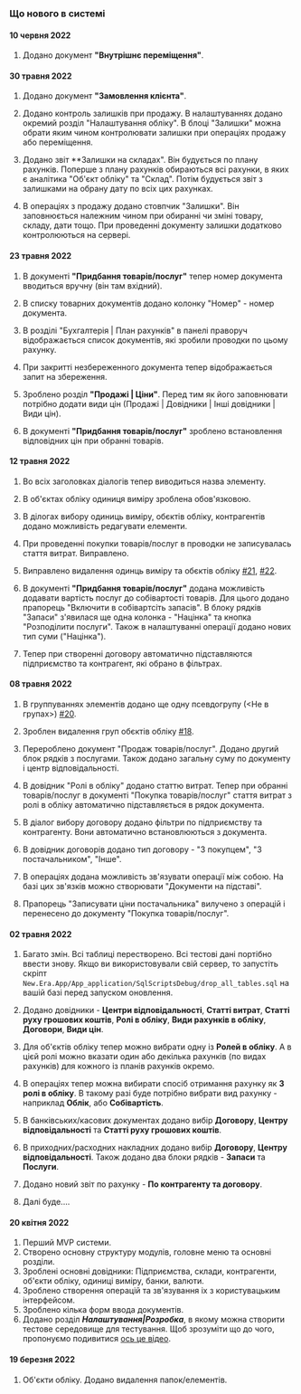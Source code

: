 ﻿### Що нового в системі

#### 10 червня 2022

1. Додано документ **"Внутрішнє переміщення"**.

#### 30 травня 2022

1. Додано документ **"Замовлення клієнта"**.

2. Додано контроль залишків при продажу. В налаштуваннях додано окремий розділ 
"Налаштування обліку". В блоці "Залишки" можна обрати яким чином контролювати 
залишки при операціях продажу або переміщення. 

3. Додано звіт **Залишки на складах". Він будується по плану рахунків.
Поперше з плану рахунків обираються всі рахунки, в яких є аналітика "Об'єкт обліку" та "Склад".
Потім будується звіт з залишками на обрану дату по всіх цих рахунках.

4. В операціях з продажу додано стовпчик "Залишки". Він заповнюється належним чином при 
обиранні чи зміні товару, складу, дати тощо. При проведенні документу залишки додатково контролюються на сервері.
 

#### 23 травня 2022

1. В документі **"Придбання товарів/послуг"** тепер номер документа вводиться вручну (він там вхідний).

2. В списку товарних документів додано колонку "Номер" - номер документа.

3. В розділі "Бухгалтерія | План рахунків" в панелі праворуч відображається список документів, 
які зробили проводки по цьому рахунку.

4. При закритті незбереженного документа тепер відображається запит на збереження.

5. Зроблено розділ **"Продажі | Ціни"**. Перед тим як його заповнювати потрібно додати види цін 
(Продажі | Довідники | Інші довідники | Види цін).

6. В документі **"Придбання товарів/послуг"** зроблено встановлення відповідних цін при обранні товарів.




#### 12 травня 2022

1. Во всіх заголовках діалогів тепер виводиться назва элементу. 

2. В об'єктах обліку одиниця виміру зроблена обов'язковою.

3. В ділогах вибору одиниць виміру, обєктів обліку, контрагентів додано можливість 
редагувати елементи.

4. При проведенні покупки товарів/послуг в проводки не записувалась стаття витрат. Виправлено.

5. Виправлено видалення одинць виміру та обєктів обліку
    [#21](https://github.com/new-era-uk/New.Era/issues/21),
    [#22](https://github.com/new-era-uk/New.Era/issues/22).

6. В документі **"Придбання товарів/послуг"** додана можливість додавати вартість послуг 
до собівартості товарів. Для цього додано прапорець "Включити в собівартсіть запасів".
В блоку рядків "Запаси" з'явилася ще одна колонка - "Націнка" та кнопка "Розподілити послуги".
Також в налаштуванні операції додано нових тип суми ("Націнка").

7. Тепер при створенні договору автоматично підставляются підприємство та контрагент, 
які  обрано в фільтрах.



#### 08 травня 2022

1. В группуваннях элементів додано ще одну псевдогрупу (<Не в групах>)
    [#20](https://github.com/new-era-uk/New.Era/issues/20).

2. Зроблен видалення груп обєктів обліку
    [#18](https://github.com/new-era-uk/New.Era/issues/18).

3. Перероблено документ "Продаж товарів/послуг". Додано другий блок рядків з послугами. 
Також додано загальну суму по документу і центр відповідальності.

4. В довідник "Ролі в обліку" додано статтю витрат. Тепер при обранні товарів/послуг в 
документі "Покупка товарів/послуг" стаття витрат з ролі в обліку автоматично підставляється в рядок документа.

5. В діалог вибору договору додано фільтри по підприємству та контрагенту. 
 Вони автоматично встановлюються з документа.

6. В довідник договорів додано тип договору - "З покупцем", "З постачальником", "Інше".

7. В операціях додана можливість зв'язувати операції між собою. На базі цих 
зв'язків можно створювати "Документи на підставі".

8. Прапорець "Записувати ціни постачальника" вилучено з операцій і перенесено
до документу "Покупка товарів/послуг".


#### 02 травня 2022
1. Багато змін. Всі таблиці перестворено. Всі тестові дані портібно ввести знову. 
   Якщо ви використовували свій сервер, то запустіть скріпт `New.Era.App/App_application/SqlScriptsDebug/drop_all_tables.sql` 
   на вашій базі перед запуском оновлення.

2. Додано довідники - **Центри відповідальності**, **Статті витрат**, **Статті руху грошових коштів**,
   **Ролі в обліку**, **Види рахунків в обліку**, **Договори**, **Види цін**.

3. Для об'єктів обліку тепер можно вибрати одну із **Ролей в обліку**. А в 
   цієй ролі можно вказати один або декілька рахунків (по видах рахунків) для кожного 
   із планів рахунків окремо.

4. В операціях тепер можна вибирати спосіб отримання рахунку як **З ролі в обліку**. 
   В такому разі буде потрібно вибрати вид рахунку - наприклад **Облік**, або **Собівартість**.

5. В банківських/касових документах додано вибір **Договору**, **Центру відповідальності** та **Статті руху грошових коштів**.

6. В приходних/расходних накладних додано вибір **Договору**, **Центру відповідальності**.
   Також додано два блоки рядків - **Запаси** та **Послуги**.

7. Додано новий звіт по рахунку - **По контрагенту та договору**.

8. Далі буде....

#### 20 квітня 2022
1. Перший MVP системи. 
1. Створено основну структуру модулів, головне меню та основні розділи.
2. Зроблені основні довідники: Підприємства, склади, контрагенти, об'єкти обліку, одиниці виміру, 
банки, валюти.
3. Зроблено створення операцій та зв'язування іх з користувацьким інтерфейсом.
4. Зроблено кілька форм ввода документів.
5. Додано розділ ***Налаштування|Розробка***, в якому можна створити 
тестове середовище для тестування. Щоб зрозуміти що до чого, 
пропонуємо подивитися [ось це відео](https://www.facebook.com/100026432812347/videos/3041080092873087).


#### 19 березня 2022

1. Об'єкти обліку. Додано видалення папок/елементів.

